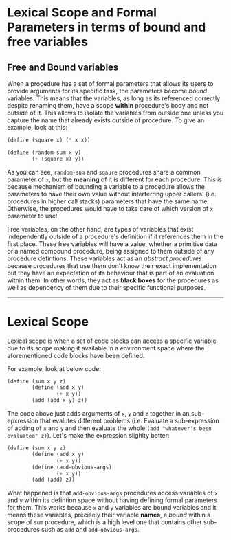 # Lexical Scope and Formal Parameters in terms of bound and free variables

## Free and Bound variables

When a procedure has a set of formal parameters that
allows its users to provide arguments for its specific
task, the parameters become _bound_ variables. This
means that the variables, as long as its referenced
correctly despite renaming them, have a scope
**within** procedure's body and not outside of it. This
allows to isolate the variables from outside one unless
you capture the name that already exists outside of
procedure. To give an example, look at this:
```scheme
(define (square x) (* x x))

(define (random-sum x y)
        (+ (square x) y))
```
As you can see, `random-sum` and `sqaure` procedures
share a common parameter of `x`, but the **meaning** of
it is different for each procedure. This is because
mechanism of bounding a variable to a procedure allows
the parameters to have their own value without
interferring upper callers' (i.e. procedures in higher
call stacks) parameters that have the same name.
Otherwise, the procedures would have to take care of
which version of `x` parameter to use!

Free variables, on the other hand, are types of variables
that exist independently outside of a procedure's definition
if it references them in the first place. These free
variables will have a value, whether a primitive data or a
named compound procedure, being assigned to them outside of
any procedure defintions. These variables act as an
_abstract procedures_ because procedures that use them don't
know their exact implementation but they have an expectation
of its behaviour that is part of an evaluation within them.
In other words, they act as **black boxes** for the
procedures as well as dependency of them due to their
specific functional purposes.


---
# Lexical Scope

Lexical scope is when a set of code blocks can access a
specific variable due to its scope making it available
in a environment space where the aforementioned code
blocks have been defined.

For example, look at below code:

```scheme
(define (sum x y z)
        (define (add x y)
                (+ x y))
        (add (add x y) z))
```

The code above just adds arguments of `x`, `y` and `z`
together in an sub-epxression that evalutes different
problems (i.e. Evaluate a sub-expression of adding of
`x` and `y` and then evaluate the whole `(add
"whatever's been evaluated" z)`). Let's make the
expression slighlty better:

```scheme
(define (sum x y z)
        (define (add x y)
                (+ x y))
        (define (add-obvious-args)
                (+ x y))
        (add (add) z))
```
What happened is that `add-obvious-args` procedures
access variables of `x` and `y` within its defintion
space without having defining formal parameters for
them. This works because `x` and `y` variables are
bound variables and it means these variables, precisely
their variable __names__, a _bound_ within a scope of
`sum` procedure, which is a high level one that
contains other sub-procedures such as `add` and
`add-obvious-args`.
